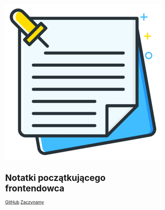 <!-- markdownlint-disable MD041 -->

![logo](_media/notes.svg ':size=600x600')

# Notatki początkującego frontendowca

[GitHub](https://github.com/kasiaizak/notatki)
[Zaczynamy](README.md)
